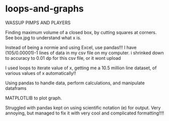 # loops-and-graphs
WASSUP PIMPS AND PLAYERS

Finding maximum volume of a closed box, by cutting squares at corners.
See box.jpg to understand what x is.

Instead of being a normie and using Excel, use pandas!!!
I have (105/0.00001)-1 lines of data in my csv file on my computer. i shrinked down to accuracy to 0.01 dp for this csv file, or it wont upload

I used loops to iterate value of x, getting me a 10.5 million line dataset, of various values of x automatically!!

Using pandas to handle data, perform calculations, and manipulate dataframs

MATPLOTLIB to plot graph.

Struggled with pandas kept on using scientific notation (e) for output. Very annoying, but managed to fix it with very cool and complicated formatting!!!!


